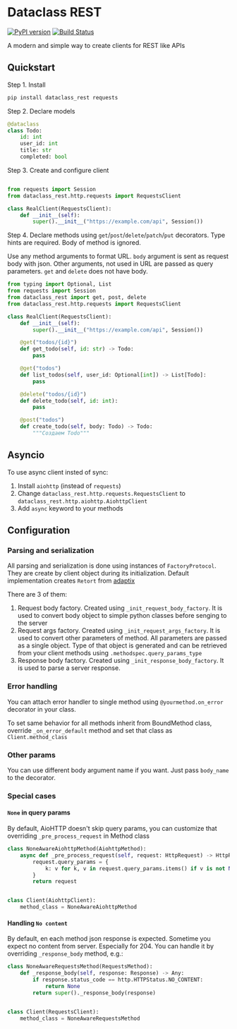 # Dataclass REST

[![PyPI version](https://badge.fury.io/py/dataclass-rest.svg)](https://badge.fury.io/py/dataclass-rest)
[![Build Status](https://travis-ci.org/Tishka17/dataclass_rest.svg?branch=master)](https://travis-ci.org/Tishka17/dataclass_rest)

A modern and simple way to create clients for REST like APIs

## Quickstart


Step 1. Install
```bash
pip install dataclass_rest requests
```


Step 2. Declare models

```python
@dataclass
class Todo:
    id: int
    user_id: int
    title: str
    completed: bool
```

Step 3. Create and configure client

```python

from requests import Session
from dataclass_rest.http.requests import RequestsClient

class RealClient(RequestsClient):
    def __init__(self):
        super().__init__("https://example.com/api", Session())
```

Step 4. Declare methods using `get`/`post`/`delete`/`patch`/`put` decorators. 
Type hints are required. Body of method is ignored.

Use any method arguments to format URL.
`body` argument is sent as request body with json. Other arguments, not used in URL are passed as query parameters.
`get` and `delete` does not have body.

```python
from typing import Optional, List
from requests import Session
from dataclass_rest import get, post, delete
from dataclass_rest.http.requests import RequestsClient

class RealClient(RequestsClient):
    def __init__(self):
        super().__init__("https://example.com/api", Session())

    @get("todos/{id}")
    def get_todo(self, id: str) -> Todo:
        pass

    @get("todos")
    def list_todos(self, user_id: Optional[int]) -> List[Todo]:
        pass

    @delete("todos/{id}")
    def delete_todo(self, id: int):
        pass

    @post("todos")
    def create_todo(self, body: Todo) -> Todo:
        """Создаем Todo"""
```

## Asyncio

To use async client insted of sync:

1. Install `aiohttp` (instead of `requests`)
2. Change `dataclass_rest.http.requests.RequestsClient` to `dataclass_rest.http.aiohttp.AiohttpClient`
3. Add `async` keyword to your methods 

## Configuration

### Parsing and serialization

All parsing and serialization is done using instances of `FactoryProtocol`.
They are create by client object during its initialization. Default implementation creates `Retort` from [adaptix](https://adaptix.readthedocs.io/)

There are 3 of them:

1. Request body factory. Created using `_init_request_body_factory`. It is used to convert body object to simple python classes before senging to the server
2. Request args factory. Created using `_init_request_args_factory`. It is used to convert other parameters of method. All parameters are passed as a single object.
Type of that object is generated and can be retrieved from your client methods using `.methodspec.query_params_type`
3. Response body factory. Created using `_init_response_body_factory`. It is used to parse a server response.

### Error handling

You can attach error handler to single method using `@yourmethod.on_error` decorator in your class.

To set same behavior for all methods inherit from BoundMethod class, override `_on_error_default` method and set that class as `Client.method_class`

### Other params

You can use different body argument name if you want. Just pass `body_name` to the decorator.


### Special cases

#### `None` in query params

By default, AioHTTP doesn't skip query params, you can customize that overriding `_pre_process_request` in Method class

```python
class NoneAwareAiohttpMethod(AiohttpMethod):
    async def _pre_process_request(self, request: HttpRequest) -> HttpRequest:
        request.query_params = {
            k: v for k, v in request.query_params.items() if v is not None
        }
        return request


class Client(AiohttpClient):
    method_class = NoneAwareAiohttpMethod
```

#### Handling `No content`

By default, en each method json response is expected. Sometime you expect no content from server. Especially for 204.
You can handle it by overriding `_response_body` method, e.g.:

```python
class NoneAwareRequestsMethod(RequestsMethod):
    def _response_body(self, response: Response) -> Any:
        if response.status_code == http.HTTPStatus.NO_CONTENT:
            return None
        return super()._response_body(response)


class Client(RequestsClient):
    method_class = NoneAwareRequestsMethod
```
